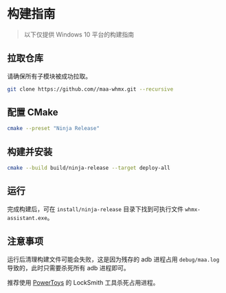 # 构建指南

> 以下仅提供 Windows 10 平台的构建指南

## 拉取仓库

请确保所有子模块被成功拉取。

```sh
git clone https://github.com//maa-whmx.git --recursive
```

## 配置 CMake

```sh
cmake --preset "Ninja Release"
```

## 构建并安装

```sh
cmake --build build/ninja-release --target deploy-all
```

## 运行

完成构建后，可在 `install/ninja-release` 目录下找到可执行文件 `whmx-assistant.exe`。

## 注意事项

运行后清理构建文件可能会失败，这是因为残存的 adb 进程占用 `debug/maa.log` 导致的，此时只需要杀死所有 adb 进程即可。

推荐使用 [PowerToys](https://github.com/microsoft/PowerToys) 的 LockSmith 工具杀死占用进程。
